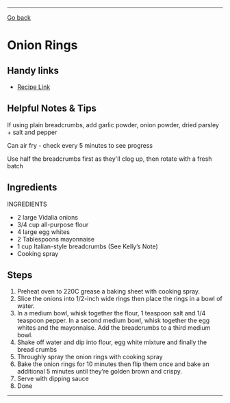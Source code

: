 ---

[Go back](/cook_book/)

# Onion Rings

## Handy links

- [Recipe Link](https://www.justataste.com/crispy-baked-onion-rings-recipe/)

## Helpful Notes & Tips

If using plain breadcrumbs, add garlic powder, onion powder, dried parsley + salt and pepper

Can air fry - check every 5 minutes to see progress

Use half the breadcrumbs first as they'll clog up, then rotate with a fresh batch

## Ingredients

INGREDIENTS

- 2 large Vidalia onions
- 3/4 cup all-purpose flour
- 4 large egg whites
- 2 Tablespoons mayonnaise
- 1 cup Italian-style breadcrumbs (See Kelly’s Note)
- Cooking spray

## Steps

1. Preheat oven to 220C grease a baking sheet with cooking spray.
2. Slice the onions into 1/2-inch wide rings then place the rings in a bowl of water.
3. In a medium bowl, whisk together the flour, 1 teaspoon salt and 1/4 teaspoon pepper. In a second medium bowl, whisk together the egg whites and the mayonnaise. Add the breadcrumbs to a third medium bowl.
4. Shake off water and dip into flour, egg white mixture and finally the bread crumbs
5. Throughly spray the onion rings with cooking spray
6. Bake the onion rings for 10 minutes then flip them once and bake an additional 5 minutes until they’re golden brown and crispy.
7. Serve with dipping sauce
8. Done

* * *

